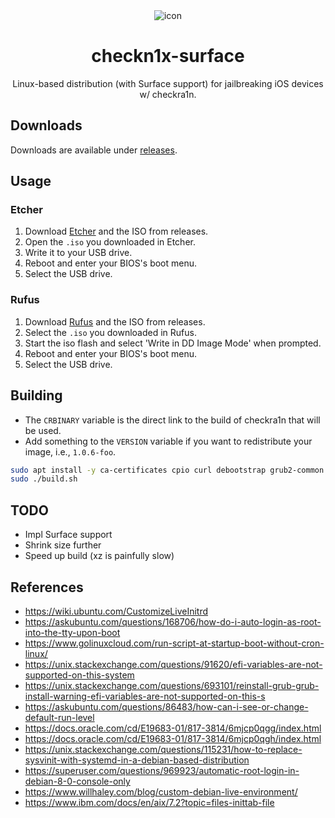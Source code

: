 <div align="center">
    <picture>
        <source media="(prefers-color-scheme: dark)" srcset="icon_light.png">
        <img src="icon_dark.png" alt="icon">
    </picture>

# checkn1x-surface
Linux-based distribution (with Surface support) for jailbreaking iOS devices w/ checkra1n.
</div>

## Downloads
Downloads are available under [releases](https://github.com/l1ghtmann/checkn1x-surface/releases).

## Usage
### Etcher
1. Download [Etcher](https://etcher.io) and the ISO from releases.
2. Open the ``.iso`` you downloaded in Etcher.
3. Write it to your USB drive.
4. Reboot and enter your BIOS's boot menu.
5. Select the USB drive.

### Rufus
1. Download [Rufus](https://rufus.ie/en/) and the ISO from releases.
2. Select the ``.iso`` you downloaded in Rufus.
3. Start the iso flash and select 'Write in DD Image Mode' when prompted.
4. Reboot and enter your BIOS's boot menu.
5. Select the USB drive.

## Building
* The ``CRBINARY`` variable is the direct link to the build of checkra1n that will be used.
* Add something to the ``VERSION`` variable if you want to redistribute your image, i.e., ``1.0.6-foo``.

```sh
sudo apt install -y ca-certificates cpio curl debootstrap grub2-common grub-efi-amd64-bin grub-pc-bin gzip mtools tar xorriso xz-utils
sudo ./build.sh
```

## TODO
- Impl Surface support
- Shrink size further
- Speed up build (xz is painfully slow)

## References
- https://wiki.ubuntu.com/CustomizeLiveInitrd
- https://askubuntu.com/questions/168706/how-do-i-auto-login-as-root-into-the-tty-upon-boot
- https://www.golinuxcloud.com/run-script-at-startup-boot-without-cron-linux/
- https://unix.stackexchange.com/questions/91620/efi-variables-are-not-supported-on-this-system
- https://unix.stackexchange.com/questions/693101/reinstall-grub-grub-install-warning-efi-variables-are-not-supported-on-this-s
- https://askubuntu.com/questions/86483/how-can-i-see-or-change-default-run-level
- https://docs.oracle.com/cd/E19683-01/817-3814/6mjcp0qgg/index.html
- https://docs.oracle.com/cd/E19683-01/817-3814/6mjcp0qgh/index.html
- https://unix.stackexchange.com/questions/115231/how-to-replace-sysvinit-with-systemd-in-a-debian-based-distribution
- https://superuser.com/questions/969923/automatic-root-login-in-debian-8-0-console-only
- https://www.willhaley.com/blog/custom-debian-live-environment/
- https://www.ibm.com/docs/en/aix/7.2?topic=files-inittab-file
